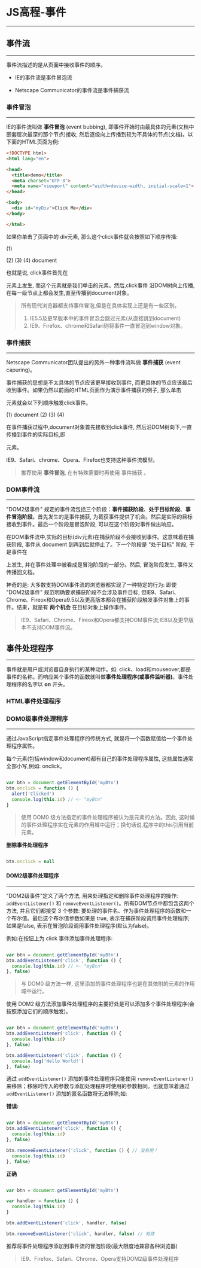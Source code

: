 # JS高程-事件

---

## 事件流

---

事件流描述的是从页面中接收事件的顺序。

- IE的事件流是事件冒泡流

- Netscape Communicator的事件流是事件捕获流

### 事件冒泡

---

IE的事件流叫做 **事件冒泡** (event bubbing), 即事件开始时由最具体的元素(文档中嵌套层次最深的那个节点)接收, 然后逐级向上传播到较为不具体的节点(文档)。以下面的HTML页面为例:

```html
<!DOCTYPE html>
<html lang="en">

<head>
  <title>demo</title>
  <meta charset="UTF-8">
  <meta name="viewport" content="width=device-width, initial-scale=1">
</head>

<body>
  <div id="myDiv">Click Me</div>
</body>

</html>
```

如果你单击了页面中的 div元素, 那么这个click事件就会按照如下顺序传播:

(1) <div>
(2) <body>
(3) <html>
(4) document

也就是说, click事件首先在<div>元素上发生, 而这个元素就是我们单击的元素。然后,click事件
沿DOM树向上传播,在每一级节点上都会发生,直至传播到document对象。

>所有现代浏览器都支持事件冒泡,但是在具体实现上还是有一些区别。
>1. IE5.5及更早版本中的事件冒泡会跳过<html>元素(从<body>直接跳到document)
>2. IE9、Firefox、chrome和Safari则将事件一直冒泡到window对象。

### 事件捕获

---

Netscape Communicator团队提出的另外一种事件流叫做 **事件捕获** (event capuring)。

事件捕获的思想是不太具体的节点应该更早接收到事件, 而更具体的节点应该最后收到事件。如果仍然以前面的HTML页面作为演示事件捕获的例子, 那么单击<div>元素就会以下列顺序触发click事件。

(1) document
(2) <html>
(3) <body>
(4) <div>

在事件捕获过程中,document对象首先接收到click事件, 然后沿DOM树向下,一直传播到事件的实际目标,即<div>元素。

IE9、Safari、chrome、Opera、Firefox也支持这种事件流模型。

>推荐使用 **事件冒泡**, 在有特殊需要时再使用 事件捕获 。

### DOM事件流

---

"DOM2级事件" 规定的事件流包括三个阶段：**事件捕获阶段**、**处于目标阶段**、**事件冒泡阶段**。首先发生的是事件捕获, 为截获事件提供了机会。然后是实际的目标接收到事件。最后一个阶段是冒泡阶段, 可以在这个阶段对事件做出响应。

在DOM事件流中,实际的目标(div元素)在捕获阶段不会接收到事件。这意味着在捕获阶段, 事件从 document 到<html>再到<body>后就停止了。下一个阶段是 "处于目标" 阶段, 于是事件在<div>上发生, 并在事件处理中被看成是冒泡阶段的一部分。然后, 冒泡阶段发生, 事件又传播回文档。

神奇的是: 大多数支持DOM事件流的浏览器都实现了一种特定的行为: 即使 "DOM2级事件" 规范明确要求捕获阶段不会涉及事件目标, 但IE9、Safari、Chrome、Fireox和Opera9.5以及更高版本都会在捕获阶段触发事件对象上的事件。结果，就是有 **两个机会** 在目标对象上操作事件。

>IE9、Safari、Chrome、Fireox和Opera都支持DOM事件流;IE8以及更早版本不支持DOM事件流。


## 事件处理程序

---

事件就是用户或浏览器自身执行的某种动作。如: click、load和mouseover,都是事件的名称。而响应某个事件的函数就叫做**事件处理程序(或事件监听器)**。事件处理程序的名字以 **on** 开头。

### HTML事件处理程序

### DOM0级事件处理程序

---

通过JavaScript指定事件处理程序的传统方式, 就是将一个函数赋值给一个事件处理程序属性。

每个元素(包括window和document)都有自己的事件处理程序属性, 这些属性通常全部小写,例如: onclick。

```javascript

var btn = document.getElementById('myBtn')
btn.onclick = function () {
  alert('Clicked')
  console.log(this.id) // <- "myBtn"
}

```

>使用 DOM0 级方法指定的事件处理程序被认为是元素的方法。因此, 这时候的事件处理程序实在元素的作用域中运行；换句话说,程序中的this引用当前元素。


**删除事件处理程序**

```javascript

btn.onclick = null

```

#### DOM2级事件处理程序

---

"DOM2级事件"定义了两个方法, 用来处理指定和删除事件处理程序的操作: `addEventListener()` 和 `removeEventListener()`。所有DOM节点中都包含这两个方法, 并且它们都接受 3 个参数: 要处理的事件名、作为事件处理程序的函数和一个布尔值。最后这个布尔值参数如果是 true, 表示在捕获阶段调用事件处理程序;如果是false, 表示在冒泡阶段调用事件处理程序(默认为false)。

例如:在按钮上为 click 事件添加事件处理程序:

```javascript

var btn = document.getElementById('myBtn')
btn.addEventListener('click', function () {
  console.log(this.id) // <- "myBtn"
}, false)

```

>与 DOM0 级方法一样, 这里添加的事件处理程序也是在其依附的元素的作用域中运行。

使用 DOM2 级方法添加事件处理程序的主要好处是可以添加多个事件处理程序(会按照添加它们的顺序触发)。

```javascript

var btn = document.getElementById('myBtn')
btn.addEventListener('click', function () {
  console.log(this.id)
}, false)

btn.addEventListener('click', function () {
  console.log('Hello World!')
}, false)

```

通过 `addEventListener()` 添加的事件处理程序只能使用 `removeEventListener() ` 来移除；移除时传入的参数与添加处理程序时使用的参数相同。也就意味着通过 `addEventListener()` 添加的匿名函数将无法移除;如:


**错误:**

```javascript

var btn = document.getElementById('myBtn')
btn.addEventListener('click', function () {
  console.log(this.id)
}, false)

btn.removeEventListener('click', function () { // 没有用！
  console.log(this.id)
}, false)
```

**正确**

```javascript

var btn = document.getElementById('myBtn')

var handler = function () {
  console.log(this.id)
}

btn.addEventListener('click', handler, false)

btn.removeEventListener('click', handler, false) // 有效

```

推荐将事件处理程序添加到事件流的冒泡阶段(最大限度地兼容各种浏览器)

> IE9、Firefox、Safari、Chrome、Opera支持DOM2级事件处理程序

